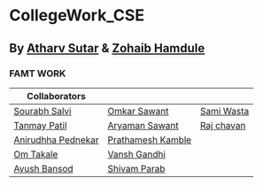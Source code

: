 # CollegeWork_CSE
## By [Atharv Sutar](https://t.me/ATANYTHING) & [Zohaib Hamdule](https://github.com/zohaib2002)

### FAMT WORK

|               Collaborators                    |                                                  |                                                 |
| -----------------------------------------------| :------------------------------------------------| :-----------------------------------------------|
| [Sourabh Salvi](https://t.me/sourabh_salvi_45) | [Omkar Sawant](https://t.me/OmkarSawant53)       | [Sami Wasta](https://github.com/samiwasta)      |
| [Tanmay Patil](https://t.me/tanu10903)         | [Aryaman Sawant](https://t.me/aryaman0910)       | [Raj chavan](https://www.linkedin.com/mwlite/in/raj-chavan-b36651221)                                      |
| [Anirudhha Pednekar](https://t.me/niruddha12)  | [Prathamesh Kamble](https://t.me/PRATHAMESH89)   |                                                 |
| [Om Takale](https://t.me/O_MTakale)            | [Vansh Gandhi](https://t.me/VANSHGANDHI)         |                                                 |   
| [Ayush Bansod](https://t.me/AyushB98)          | [Shivam Parab](https://t.me/shivamparab24)       |                                                 |
